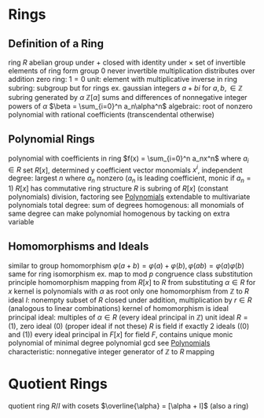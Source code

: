 # Rings
## Definition of a Ring
ring $R$
	abelian group under $+$
	closed with identity under $\times$
		set of invertible elements of ring form group
		$0$ never invertible
	multiplication distributes over addition
	zero ring: $1 = 0$
	unit: element with multiplicative inverse in ring
subring: subgroup but for rings
ex. gaussian integers $a + bi$ for $a, b, \in \mathbb{Z}$
subring generated by $\alpha$ $\mathbb{Z}[\alpha]$
	sums and differences of nonnegative integer powers of $\alpha$
		$\beta = \sum_{i=0}^n a_n\alpha^n$
algebraic: root of nonzero polynomial with rational coefficients (transcendental otherwise)
## Polynomial Rings
polynomial with coefficients in ring $f(x) = \sum_{i=0}^n a_nx^n$ where $a_i \in R$
	set $R[x]$, determined y coefficient vector
	monomials $x^i$, independent
	degree: largest $n$ where $a_n$ nonzero ($a_n$ is leading coefficient, monic if $a_n = 1$)
$R[x]$ has commutative ring structure
	$R$ is subring of $R[x]$ (constant polynomials)
division, factoring
	see [Polynomials](polynomials.md)
extendable to multivariate polynomials
	total degree: sum of degrees
	homogenous: all monomials of same degree
		can make polynomial homogenous by tacking on extra variable
## Homomorphisms and Ideals
similar to group homomorphism
	$\varphi(a + b) = \varphi(a) + \varphi(b), \varphi(ab) = \varphi(a)\varphi(b)$
	same for ring isomorphism
ex. map to mod $p$ congruence class
substitution principle
	homomorphism mapping from $R[x]$ to $R$ from substituting $\alpha \in R$ for $x$
	kernel is polynomials with $\alpha$ as root
only one homomorphism from $\mathbb{Z}$ to $R$
ideal $I$: nonempty subset of $R$ closed under addition, multiplication by $r \in R$ (analogous to linear combinations)
	kernel of homomorphism is ideal
	principal ideal: multiples of $\alpha \in R$ (every ideal principal in $\mathbb{Z}$)
	unit ideal $R = (1)$, zero ideal $(0)$ (proper ideal if not these)
$R$ is field if exactly $2$ ideals ($(0)$ and $(1)$)
	every ideal principal in $F[x]$ for field $F$, contains unique monic polynomial of minimal degree
polynomial gcd
	see [Polynomials](polynomials.md)
	characteristic: nonnegative integer generator of $\mathbb{Z}$ to $R$ mapping
# Quotient Rings
quotient ring $R / I$ with cosets $\overline{\alpha} = [\alpha + I]$ (also a ring)